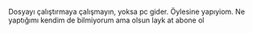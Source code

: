Dosyayı çalıştırmaya çalışmayın, yoksa pc gider. Öylesine yapıyiom. Ne yaptığımı kendim de bilmiyorum ama olsun layk at abone ol 
